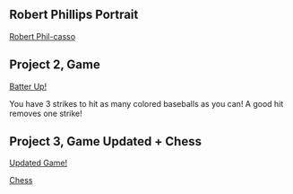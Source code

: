 
## Robert Phillips Portrait

[Robert Phil-casso](https://rmphill0210.github.io/Personal/Projects/Phillips_Robert_ART2210_Self-portrait_Fall2019/Index.html)


## Project 2, Game

[Batter Up!](https://rmphill0210.github.io/Personal/Projects/Phillips_Robert_Art2210_Game_Fall2019/Index.html)

<div align=left>

You have 3 strikes to hit as many colored baseballs as you can! A good hit removes one strike!

## Project 3, Game Updated + Chess

[Updated Game!](https://rmphill0210.github.io/Personal/Projects/Phillips_Robert_Art2210_Game_Fall2019/IndexUpdated.html)

[Chess](https://rmphill0210.github.io/Personal/Projects/Chess/chess.html)



